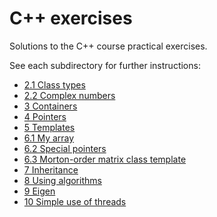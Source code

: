 # C++ exercises

Solutions to the C++ course practical exercises.

See each subdirectory for further instructions:

* [2.1 Class types](2.1-class-types/)
* [2.2 Complex numbers](2.2-complex/)
* [3 Containers](3-containers/)
* [4 Pointers](4-pointers/)
* [5 Templates](5-templates/)
* [6.1 My array](6.1-my-array/)
* [6.2 Special pointers](6.2-special-pointers/)
* [6.3 Morton-order matrix class template](6.3-morton-order/)
* [7 Inheritance](7-inheritance/)
* [8 Using algorithms](8-algorithm/)
* [9 Eigen](9-eigen/)
* [10 Simple use of threads](10-threads/)
